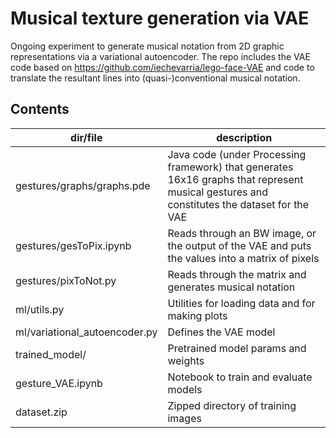 # Musical texture generation via VAE

Ongoing experiment to generate musical notation from 2D graphic representations via a variational autoencoder. The repo includes the VAE code based on https://github.com/iechevarria/lego-face-VAE and code to translate the resultant lines into (quasi-)conventional musical notation.

## Contents

| dir/file  | description |
| ------------- | ------------- |
| gestures/graphs/graphs.pde | Java code (under Processing framework) that generates 16x16 graphs that represent musical gestures and constitutes the dataset for the VAE | 
| gestures/gesToPix.ipynb	| Reads through an BW image, or the output of the VAE and puts the values into a matrix of pixels |
| gestures/pixToNot.py	| Reads through the matrix and generates musical notation |
| ml/utils.py	  | Utilities for loading data and for making plots |
| ml/variational_autoencoder.py	  | Defines the VAE model |
| trained_model/ | Pretrained model params and weights |
| gesture_VAE.ipynb	| Notebook to train and evaluate models |
| dataset.zip	| Zipped directory of training images |
